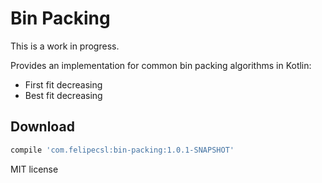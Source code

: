 # Bin Packing

This is a work in progress.

Provides an implementation for common bin packing algorithms in Kotlin:

* First fit decreasing
* Best fit decreasing

## Download

```groovy
compile 'com.felipecsl:bin-packing:1.0.1-SNAPSHOT'
```

MIT license
